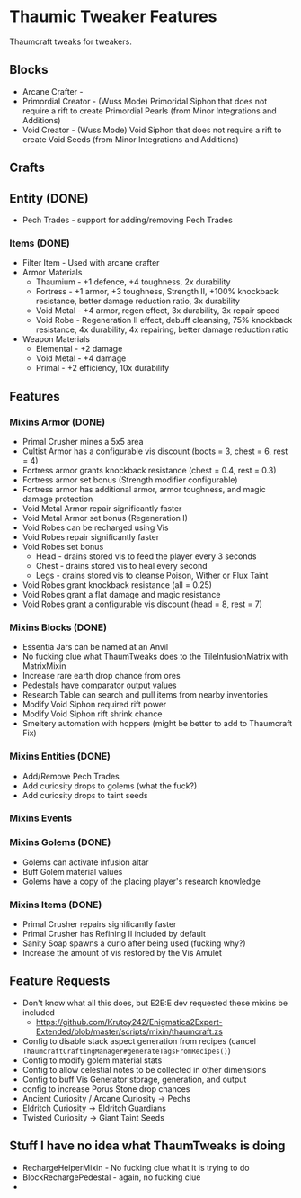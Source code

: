 # Thaumic Tweaker Features
Thaumcraft tweaks for tweakers.

## Blocks
- Arcane Crafter - 
- Primordial Creator - (Wuss Mode) Primoridal Siphon that does not require a rift to create Primordial Pearls (from Minor Integrations and Additions)
- Void Creator - (Wuss Mode) Void Siphon that does not require a rift to create Void Seeds (from Minor Integrations and Additions)

## Crafts

## Entity (DONE)
- Pech Trades - support for adding/removing Pech Trades

### Items (DONE)
- Filter Item - Used with arcane crafter
- Armor Materials
  - Thaumium - +1 defence, +4 toughness, 2x durability
  - Fortress - +1 armor, +3 toughness, Strength II, +100% knockback resistance, better damage reduction ratio, 3x durability
  - Void Metal - +4 armor, regen effect, 3x durability, 3x repair speed
  - Void Robe - Regeneration II effect, debuff cleansing, 75% knockback resistance, 4x durability, 4x repairing, better damage reduction ratio
- Weapon Materials
  - Elemental - +2 damage
  - Void Metal - +4 damage
  - Primal - +2 efficiency, 10x durability

## Features
### Mixins Armor (DONE)
- Primal Crusher mines a 5x5 area
- Cultist Armor has a configurable vis discount (boots = 3, chest = 6, rest = 4)
- Fortress armor grants knockback resistance (chest = 0.4, rest = 0.3)
- Fortress armor set bonus (Strength modifier configurable)
- Fortress armor has additional armor, armor toughness, and magic damage protection
- Void Metal Armor repair significantly faster
- Void Metal Armor set bonus (Regeneration I)
- Void Robes can be recharged using Vis
- Void Robes repair significantly faster
- Void Robes set bonus
  - Head - drains stored vis to feed the player every 3 seconds
  - Chest - drains stored vis to heal every second
  - Legs - drains stored vis to cleanse Poison, Wither or Flux Taint
- Void Robes grant knockback resistance (all = 0.25)
- Void Robes grant a flat damage and magic resistance
- Void Robes grant a configurable vis discount (head = 8, rest = 7)

### Mixins Blocks (DONE)
- Essentia Jars can be named at an Anvil
- No fucking clue what ThaumTweaks does to the TileInfusionMatrix with MatrixMixin
- Increase rare earth drop chance from ores
- Pedestals have comparator output values
- Research Table can search and pull items from nearby inventories
- Modify Void Siphon required rift power
- Modify Void Siphon rift shrink chance
- Smeltery automation with hoppers (might be better to add to Thaumcraft Fix)

### Mixins Entities (DONE)
- Add/Remove Pech Trades
- Add curiosity drops to golems (what the fuck?)
- Add curiosity drops to taint seeds

### Mixins Events
### Mixins Golems (DONE)
- Golems can activate infusion altar
- Buff Golem material values
- Golems have a copy of the placing player's research knowledge

### Mixins Items (DONE)
- Primal Crusher repairs significantly faster
- Primal Crusher has Refining II included by default
- Sanity Soap spawns a curio after being used (fucking why?)
- Increase the amount of vis restored by the Vis Amulet

## Feature Requests
- Don't know what all this does, but E2E:E dev requested these mixins be included
  - https://github.com/Krutoy242/Enigmatica2Expert-Extended/blob/master/scripts/mixin/thaumcraft.zs
- Config to disable stack aspect generation from recipes (cancel `ThaumcraftCraftingManager#generateTagsFromRecipes()`)
- Config to modify golem material stats
- Config to allow celestial notes to be collected in other dimensions
- Config to buff Vis Generator storage, generation, and output
- config to increase Porus Stone drop chances
- Ancient Curiosity / Arcane Curiosity -> Pechs
- Eldritch Curiosity -> Eldritch Guardians
- Twisted Curiosity -> Giant Taint Seeds

## Stuff I have no idea what ThaumTweaks is doing
- RechargeHelperMixin - No fucking clue what it is trying to do
- BlockRechargePedestal - again, no fucking clue
- 